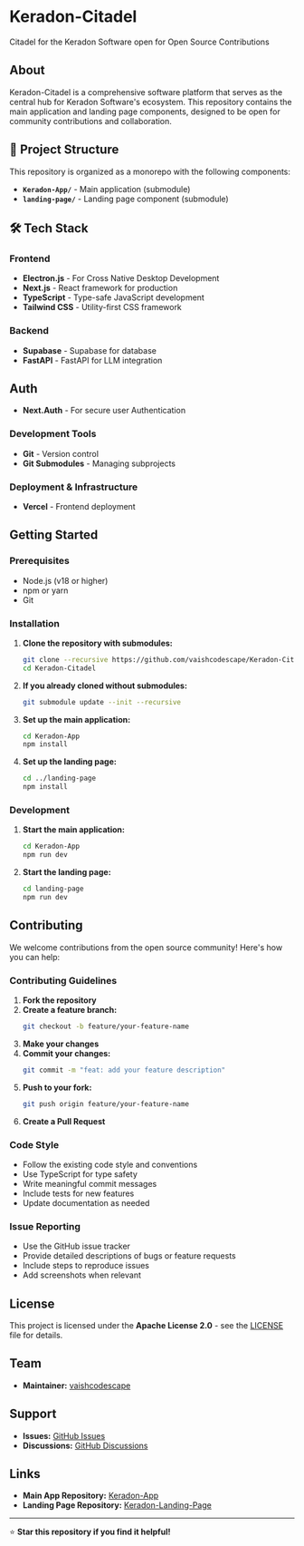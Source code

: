 # Keradon-Citadel
Citadel for the Keradon Software open for Open Source Contributions

## About

Keradon-Citadel is a comprehensive software platform that serves as the central hub for Keradon Software's ecosystem. This repository contains the main application and landing page components, designed to be open for community contributions and collaboration.

## 📁 Project Structure

This repository is organized as a monorepo with the following components:

- **`Keradon-App/`** - Main application (submodule)
- **`landing-page/`** - Landing page component (submodule)

## 🛠️ Tech Stack

### Frontend
- **Electron.js** - For Cross Native Desktop Development
- **Next.js** - React framework for production
- **TypeScript** - Type-safe JavaScript development
- **Tailwind CSS** - Utility-first CSS framework

### Backend
- **Supabase** - Supabase for database
- **FastAPI** - FastAPI for LLM integration

## Auth
- **Next.Auth** -  For secure user Authentication

### Development Tools
- **Git** - Version control
- **Git Submodules** - Managing subprojects

### Deployment & Infrastructure
- **Vercel** - Frontend deployment

## Getting Started

### Prerequisites

- Node.js (v18 or higher)
- npm or yarn
- Git

### Installation

1. **Clone the repository with submodules:**
   ```bash
   git clone --recursive https://github.com/vaishcodescape/Keradon-Citadel.git
   cd Keradon-Citadel
   ```

2. **If you already cloned without submodules:**
   ```bash
   git submodule update --init --recursive
   ```

3. **Set up the main application:**
   ```bash
   cd Keradon-App
   npm install
   ```

4. **Set up the landing page:**
   ```bash
   cd ../landing-page
   npm install
   ```

### Development

1. **Start the main application:**
   ```bash
   cd Keradon-App
   npm run dev
   ```

2. **Start the landing page:**
   ```bash
   cd landing-page
   npm run dev
   ```

## Contributing

We welcome contributions from the open source community! Here's how you can help:

### Contributing Guidelines

1. **Fork the repository**
2. **Create a feature branch:**
   ```bash
   git checkout -b feature/your-feature-name
   ```
3. **Make your changes**
4. **Commit your changes:**
   ```bash
   git commit -m "feat: add your feature description"
   ```
5. **Push to your fork:**
   ```bash
   git push origin feature/your-feature-name
   ```
6. **Create a Pull Request**

### Code Style

- Follow the existing code style and conventions
- Use TypeScript for type safety
- Write meaningful commit messages
- Include tests for new features
- Update documentation as needed

### Issue Reporting

- Use the GitHub issue tracker
- Provide detailed descriptions of bugs or feature requests
- Include steps to reproduce issues
- Add screenshots when relevant

## License

This project is licensed under the **Apache License 2.0** - see the [LICENSE](LICENSE) file for details.

## Team

- **Maintainer:** [vaishcodescape](https://github.com/vaishcodescape)

## Support

- **Issues:** [GitHub Issues](https://github.com/vaishcodescape/Keradon-Citadel/issues)
- **Discussions:** [GitHub Discussions](https://github.com/vaishcodescape/Keradon-Citadel/discussions)

## Links

- **Main App Repository:** [Keradon-App](https://github.com/vaishcodescape/Keradon-App)
- **Landing Page Repository:** [Keradon-Landing-Page](https://github.com/vaishcodescape/Keradon-Landing-Page)

---

⭐ **Star this repository if you find it helpful!**
